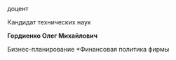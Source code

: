доцент

Кандидат технических наук

**Гордиенко Олег Михайлович**

Бизнес-планирование
	*Финансовая политика фирмы